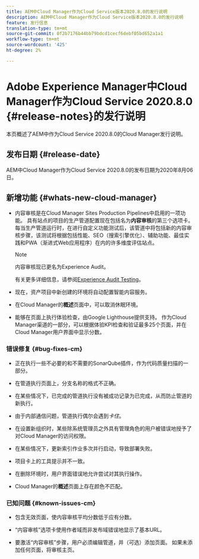 ```yaml
---
title: AEM中Cloud Manager作为Cloud Service版本2020.8.0的发行说明
description: AEM中Cloud Manager作为Cloud Service版本2020.8.0的发行说明
feature: 发行信息
translation-type: tm+mt
source-git-commit: 0f2b7176b44bb79bdcd1cecf6debf05bd652a1a1
workflow-type: tm+mt
source-wordcount: '425'
ht-degree: 2%

---
```



# Adobe Experience Manager中Cloud Manager作为Cloud Service 2020.8.0 {#release-notes}的发行说明

本页概述了AEM中作为Cloud Service 2020.8.0的Cloud Manager发行说明。

## 发布日期 {#release-date}

AEM中Cloud Manager作为Cloud Service 2020.8.0的发布日期为2020年8月06日。

## 新增功能 {#whats-new-cloud-manager}

* 内容审核是在Cloud Manager Sites Production Pipelines中启用的一项功能。 具有站点的项目的生产管道配置现在包括名为&#x200B;**内容审核**&#x200B;的第三个选项卡。 每当生产管道运行时，在进行自定义功能测试后，该管道中将包括新的内容审核步骤，该测试将根据包括性能、SEO（搜索引擎优化）、辅助功能、最佳实践和PWA（渐进式Web应用程序）在内的许多维度评估站点。


   >[!NOTE]
   >内容审核现已更名为Experience Audit。

   有关更多详细信息，请参阅[Experience Audit Testing](/help/implementing/cloud-manager/experience-audit-testing.md)。

* 现在，资产项目中新创建的环境将自动配置智能内容服务。

* 在Cloud Manager的&#x200B;**概述**&#x200B;页面中，可以取消休眠环境。

* 能够在页面上执行体验检查，由Google Lighthouse提供支持。 作为Cloud Manager渠道的一部分，可以根据体验KPI检查和验证最多25个页面，并在Cloud Manager用户界面中显示分数。

### 错误修复 {#bug-fixes-cm}

* 正在执行一些不必要的和不需要的SonarQube插件，作为代码质量扫描的一部分。

* 在管道执行页面上，分支名称的格式不正确。

* 在某些情况下，已完成的管道执行没有被成功记录为已完成，从而防止管道的新执行。

* 由于内部通信问题，管道执行偶尔会遇到&#x200B;*卡住*。

* 在设置新组织时，某些除系统管理员之外具有管理角色的用户被错误地授予了对Cloud Manager的访问权限。

* 在某些情况下，更新索引作业多次并行启动，导致部署失败。

* 项目卡上的工具提示并不一致。

* 在删除环境时，用户界面错误地允许尝试对其执行操作。

* Cloud Manager的&#x200B;**概述**&#x200B;页面上存在颜色不匹配。

### 已知问题 {#known-issues-cm}

* 包含无效页面，使内容审核平均分数低于应有分数。

* “内容审核”选项卡使用作者域而非发布域错误地显示了基本URL。

* 要激活“内容审核”步骤，用户必须编辑管道，并（可选）添加页面。 如果未添加任何页面，将审核主页。